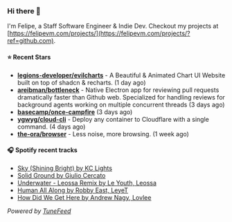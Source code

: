 ### Hi there 👋

I'm Felipe, a Staff Software Engineer & Indie Dev. Checkout my projects at [https://felipevm.com/projects/](https://felipevm.com/projects/?ref=github.com).

#### ⭐ Recent Stars
- **[legions-developer/evilcharts](https://github.com/legions-developer/evilcharts)** - A Beautiful &amp; Animated Chart UI Website built on top of shadcn &amp; recharts. (1 day ago)
- **[areibman/bottleneck](https://github.com/areibman/bottleneck)** - Native Electron app for reviewing pull requests dramatically faster than Github web. Specialized for handling reviews for background agents working on multiple concurrent threads (3 days ago)
- **[basecamp/once-campfire](https://github.com/basecamp/once-campfire)** (3 days ago)
- **[ygwyg/cloud-cli](https://github.com/ygwyg/cloud-cli)** - Deploy any container to Cloudflare with a single command. (4 days ago)
- **[the-ora/browser](https://github.com/the-ora/browser)** - Less noise, more browsing. (1 week ago)

#### 🎧 Spotify recent tracks
- [Sky (Shining Bright) by KC Lights](https://open.spotify.com/track/1XD6o0qz5kmwZiMLxEZaig)
- [Solid Ground by Giulio Cercato](https://open.spotify.com/track/5AfQmIW0HV5FeibFEyHDn8)
- [Underwater - Leossa Remix by Le Youth, Leossa](https://open.spotify.com/track/02tKAxBF9EazkMi4pBXb3o)
- [Human All Along by Robby East, LeyeT](https://open.spotify.com/track/7Jd6BlwZIhHHNOA4EZJ20X)
- [How Did We Get Here by Andrew Nagy, Lovlee](https://open.spotify.com/track/6rObeWLiabZriNlsKwVt5N)

_Powered by [TuneFeed](https://tunefeed.app?ref=github.com)_

